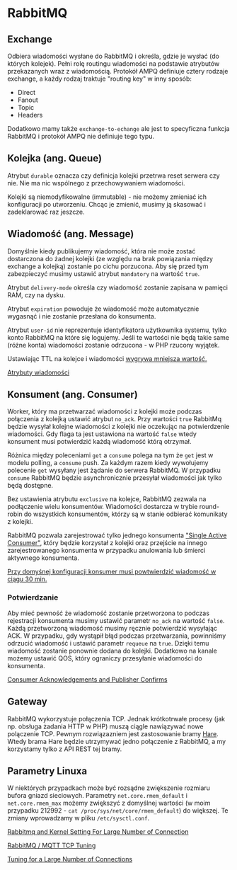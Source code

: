 # RabbitMQ

## Exchange

Odbiera wiadomości wysłane do RabbitMQ i określa, gdzie je wysłać (do których kolejek). Pełni rolę routingu wiadomości na podstawie atrybutów przekazanych wraz z wiadomością. Protokół AMPQ definiuje cztery rodzaje exchange, a każdy rodzaj traktuje "routing key" w inny sposób:
* Direct
* Fanout
* Topic
* Headers

Dodatkowo mamy także `exchange-to-echange` ale jest to specyficzna funkcja RabbitMQ i protokół AMPQ nie definiuje tego typu.

## Kolejka (ang. Queue)

Atrybut `durable` oznacza czy definicja kolejki przetrwa reset serwera czy nie. Nie ma nic wspólnego z przechowywaniem wiadomości.

Kolejki są niemodyfikowalne (immutable) - nie możemy zmieniać ich konfiguracji po utworzeniu.
Chcąc je zmienić, musimy ją skasować i zadeklarować raz jeszcze.

## Wiadomość (ang. Message)

Domyślnie kiedy publikujemy wiadomość, która nie może zostać dostarczona do żadnej kolejki (ze względu na brak powiązania między exchange a kolejką) zostanie po cichu porzucona. Aby się przed tym zabezpieczyć musimy ustawić atrybut `mandatory` na wartość `true`.

Atrybut `delivery-mode` określa czy wiadomość zostanie zapisana w pamięci RAM, czy na dysku.

Atrybut `expiration` powoduje że wiadomość może automatycznie wygasnąć i nie zostanie przesłana do konsumenta.

Atrybut `user-id` nie reprezentuje identyfikatora użytkownika systemu, tylko konto RabbitMQ na które się logujemy. Jeśli te wartości nie będą takie same (różne konta) wiadomości zostanie odrzucona - w PHP rzucony wyjątek.

Ustawiając TTL na kolejce i wiadomości [wygrywa mniejsza wartość.](https://www.rabbitmq.com/ttl.html#per-message-ttl-in-publishers)

[Atrybuty wiadomości](https://www.rabbitmq.com/publishers.html#message-properties)

## Konsument (ang. Consumer)

Worker, który ma przetwarzać wiadomości z kolejki może podczas połączenia z kolejką ustawić atrybut `no_ack`. Przy wartości `true` RabbitMq będzie wysyłał kolejne wiadomości z kolejki nie oczekując na potwierdzenie wiadomości. Gdy flaga ta jest ustawiona na wartość `false` wtedy konsument musi potwierdzić każdą wiadomość którą otrzymał.

Różnica między poleceniami `get` a `consume` polega na tym że `get` jest w modelu polling, a `consume` push. Za każdym razem kiedy wywołujemy polecenie `get` wysyłany jest żądanie do serwera RabbitMQ. W przypadku `consume` RabbitMQ będzie asynchronicznie przesyłał wiadomości jak tylko będą dostępne.

Bez ustawienia atrybutu `exclusive` na kolejce, RabbitMQ zezwala na podłączenie wielu konsumentów. Wiadomości dostarcza w trybie round-robin do wszystkich konsumentów, którzy są w stanie odbierać komunikaty z kolejki.

RabbitMQ pozwala zarejestrować tylko jednego konsumenta ["Single Active Consumer"](https://www.rabbitmq.com/consumers.html#single-active-consumer), który będzie korzystał z kolejki oraz przejście na innego zarejestrowanego konsumenta w przypadku anulowania lub śmierci aktywnego konsumenta.

[Przy domyśnej konfiguracji konsumer musi powtwierdzić wiadomość w ciągu 30 min.](https://www.rabbitmq.com/consumers.html#acknowledgement-timeout)

### Potwierdzanie

Aby mieć pewność że wiadomość zostanie przetworzona to podczas rejestracji konsumenta musimy ustawić parametr `no_ack` na wartość `false`. Każdą przetworzoną wiadomość musimy ręcznie potwierdzić wysyłając ACK. W przypadku, gdy wystąpił błąd podczas przetwarzania, powinniśmy odrzucić wiadomość  i ustawić parametr `requeue` na `true`. Dzięki temu wiadomość zostanie ponownie dodana do kolejki. Dodatkowo na kanale możemy ustawić QOS, który ograniczy przesyłanie wiadomości do konsumenta.

[Consumer Acknowledgements and Publisher Confirms](https://www.rabbitmq.com/confirms.html)

## Gateway

RabbitMQ wykorzystuje połączenia TCP. Jednak krótkotrwałe procesy (jak np. obsługa żadania HTTP w PHP) muszą ciągle nawiązywać nowe polączenie TCP. Pewnym rozwiązazniem jest zastosowanie bramy [Hare](https://github.com/Weebly/Hare).
Wtedy brama Hare będzie utrzymywać jedno połączenie z RabbitMQ, a my korzystamy tylko z API REST tej bramy.

## Parametry Linuxa

W niektórych przypadkach może być rozsądne zwiększenie rozmiaru bufora gniazd sieciowych.
Parametry `net.core.rmem_default` i `net.core.rmem_max` możemy zwiększyć z domyślnej wartości (w moim przypadku 212992 - `cat /proc/sys/net/core/rmem_default`) do większej. Te zmiany wprowadzamy w pliku `/etc/sysctl.conf`.

[Rabbitmq and Kernel Setting For Large Number of Connection](https://steemit.com/rabbitmq/@myusufe/rabbitmq-and-kernel-setting-for-large-number-of-connection)

[RabbitMQ / MQTT TCP Tuning](https://gist.github.com/lukebakken/e9392fc96d4e493fcea045e095f96f30)

[Tuning for a Large Number of Connections](https://www.rabbitmq.com/networking.html#tuning-for-large-number-of-connections)
